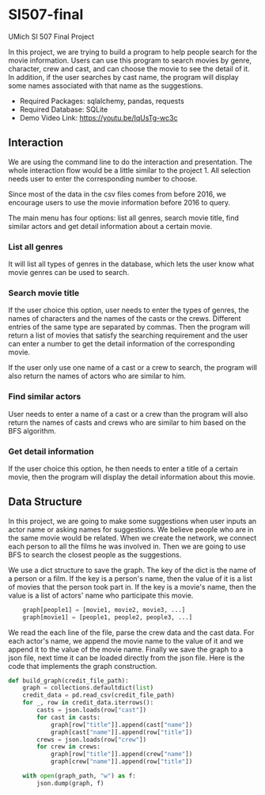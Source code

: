 # SI507-final
UMich SI 507 Final Project

In this project, we are trying to build a program to help people search for the movie information. Users can use this program to search movies by genre, character, crew and cast, and can choose the movie to see the detail of it. In addition, if the user searches by cast name, the program will display some names associated with that name as the suggestions.

* Required Packages: sqlalchemy, pandas, requests
* Required Database: SQLite
* Demo Video Link: https://youtu.be/IqUsTg-wc3c


## Interaction
We are using the command line to do the interaction and presentation. The whole interaction flow would be a little similar to the project 1. All selection needs user to enter the corresponding number to choose. 

Since most of the data in the csv files comes from before 2016, we encourage users to use the movie information before 2016 to query.

The main menu has four options: list all genres, search movie title, find similar actors and get detail information about a certain movie. 

### List all genres
It will list all types of genres in the database, which lets the user know what movie genres can be used to search.

### Search movie title
If the user choice this option, user needs to enter the types of genres, the names of characters and the names of the casts or the crews. Different entries of the same type are separated by commas. Then the program will return a list of movies that satisfy the searching requirement and the user can enter a number to get the detail information of the corresponding movie.

If the user only use one name of a cast or a crew to search, the program will also return the names of actors who are similar to him. 

### Find similar actors
User needs to enter a name of a cast or a crew than the program will also return the names of casts and crews who are similar to him based on the BFS algorithm.

### Get detail information
If the user choice this option, he then needs to enter a title of a certain movie, then the program will display the detail information about this movie.


## Data Structure
In this project, we are going to make some suggestions when user inputs an actor name or asking names for suggestions. We believe people who are in the same movie would be related. When we create the network, we connect each person to all the films he was involved in. Then we are going to use BFS to search the closest people as the suggestions.

We use a dict structure to save the graph. The key of the dict is the name of a person or a film. If the key is a person's name, then the value of it is a list of movies that the person took part in. If the key is a movie's name, then the value is a list of actors' name who participate this movie. 

```python
    graph[people1] = [movie1, movie2, movie3, ...]
    graph[movie1] = [people1, people2, people3, ...]
```

We read the each line of the file, parse the crew data and the cast data. For each actor's name, we append the movie name to the value of it and we append it to the value of the movie name. Finally we save the graph to a json file, next time it can be loaded directly from the json file. Here is the code that implements the graph construction. 

```python
def build_graph(credit_file_path):
    graph = collections.defaultdict(list)
    credit_data = pd.read_csv(credit_file_path)
    for _, row in credit_data.iterrows():
        casts = json.loads(row["cast"])
        for cast in casts:
            graph[row["title"]].append(cast["name"])
            graph[cast["name"]].append(row["title"])
        crews = json.loads(row["crew"])
        for crew in crews:
            graph[row["title"]].append(crew["name"])
            graph[crew["name"]].append(row["title"])

    with open(graph_path, "w") as f:
        json.dump(graph, f)
```


